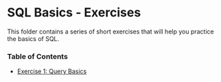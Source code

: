 # SQL Basics - Exercises

This folder contains a series of short exercises that will help you practice the basics of SQL.

### Table of Contents

- [Exercise 1: Query Basics](./Exercise1.md)
